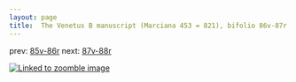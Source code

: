 ```yaml
---
layout: page
title:  The Venetus B manuscript (Marciana 453 = 821), bifolio 86v-87r
---
```


prev: [85v-86r](../85v-86r/) next: [87v-88r](../87v-88r/)



[![Linked to zoomble image](http://www.homermultitext.org/iipsrv?IIIF=/project/homer/pyramidal/deepzoom/hmt/vbbifolio/v1/vb_86v_87r.tif/full/2000,/0/default.jpg)](http://www.homermultitext.org/ict2/?urn=urn:cite2:hmt:vbbifolio.v1:vb_86v_87r)

